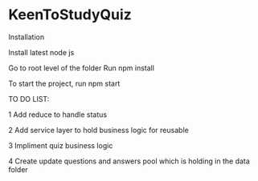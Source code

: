 # KeenToStudyQuiz

Installation

Install latest node js

Go to root level of the folder
Run npm install

To start the project, run npm start


TO DO LIST:

1 Add reduce to handle status

2 Add service layer to hold business logic for reusable

3 Impliment quiz business logic

4 Create update questions and answers pool which is holding in the data folder 
